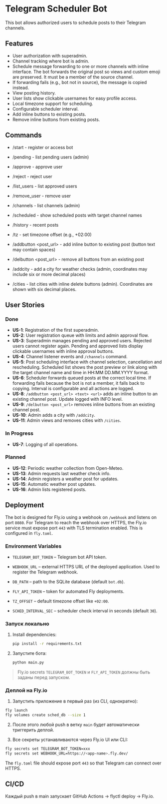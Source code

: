 # Telegram Scheduler Bot

This bot allows authorized users to schedule posts to their Telegram channels.

## Features
- User authorization with superadmin.
- Channel tracking where bot is admin.
- Schedule message forwarding to one or more channels with inline interface. The bot forwards the original post so views and custom emoji are preserved. It must be a member of the source channel.
- If forwarding fails (e.g., bot not in source), the message is copied instead.
- View posting history.
- User lists show clickable usernames for easy profile access.
- Local timezone support for scheduling.
- Configurable scheduler interval.
- Add inline buttons to existing posts.
- Remove inline buttons from existing posts.


## Commands
- /start - register or access bot
- /pending - list pending users (admin)
- /approve <id> - approve user
- /reject <id> - reject user
- /list_users - list approved users
- /remove_user <id> - remove user
- /channels - list channels (admin)
- /scheduled - show scheduled posts with target channel names
- /history - recent posts
- /tz <offset> - set timezone offset (e.g., +02:00)
- /addbutton <post_url> <text> <url> - add inline button to existing post (button text may contain spaces)
- /delbutton <post_url> - remove all buttons from an existing post

- /addcity <name> <lat> <lon> - add a city for weather checks (admin, coordinates
  may include six or more decimal places)
- /cities - list cities with inline delete buttons (admin). Coordinates are shown
  with six decimal places.



## User Stories

### Done
- **US-1**: Registration of the first superadmin.
- **US-2**: User registration queue with limits and admin approval flow.
- **US-3**: Superadmin manages pending and approved users. Rejected users cannot
  register again. Pending and approved lists display clickable usernames with
  inline approval buttons.
- **US-4**: Channel listener events and `/channels` command.
- **US-5**: Post scheduling interface with channel selection, cancellation and rescheduling. Scheduled list shows the post preview or link along with the target channel name and time in HH:MM DD.MM.YYYY format.
- **US-6**: Scheduler forwards queued posts at the correct local time. If forwarding fails because the bot is not a member, it falls back to copying. Interval is configurable and all actions are logged.
- **US-8**: `/addbutton <post_url> <text> <url>` adds an inline button to an existing channel post. Update logged with INFO level.
- **US-9**: `/delbutton <post_url>` removes inline buttons from an existing channel post.
- **US-10**: Admin adds a city with `/addcity`.
- **US-11**: Admin views and removes cities with `/cities`.

### In Progress
- **US-7**: Logging of all operations.

### Planned
- **US-12**: Periodic weather collection from Open-Meteo.
- **US-13**: Admin requests last weather check info.
- **US-14**: Admin registers a weather post for updates.
- **US-15**: Automatic weather post updates.
- **US-16**: Admin lists registered posts.

## Deployment
The bot is designed for Fly.io using a webhook on `/webhook` and listens on port `8080`.
For Telegram to reach the webhook over HTTPS, the Fly.io service must expose port `443` with TLS termination enabled. This is configured in `fly.toml`.

### Environment Variables
- `TELEGRAM_BOT_TOKEN` – Telegram bot API token.

- `WEBHOOK_URL` – external HTTPS URL of the deployed application. Used to register the Telegram webhook.

- `DB_PATH` – path to the SQLite database (default `bot.db`).
- `FLY_API_TOKEN` – token for automated Fly deployments.
- `TZ_OFFSET` – default timezone offset like `+02:00`.
- `SCHED_INTERVAL_SEC` – scheduler check interval in seconds (default `30`).

### Запуск локально
1. Install dependencies:
   ```bash
   pip install -r requirements.txt
   ```
2. Запустите бота:
   ```bash
   python main.py
   ```

> Fly.io secrets `TELEGRAM_BOT_TOKEN` и `FLY_API_TOKEN` должны быть заданы перед запуском.


### Деплой на Fly.io

1. Запустить приложение в первый раз (из CLI, однократно):

```bash
fly launch
fly volumes create sched_db --size 1


```

2. После этого любой push в ветку `main` будет автоматически триггерить деплой.

3. Все секреты устанавливаются через Fly.io UI или CLI:

```bash
fly secrets set TELEGRAM_BOT_TOKEN=xxx
fly secrets set WEBHOOK_URL=https://<app-name>.fly.dev/
```

The `fly.toml` file should expose port `443` so that Telegram can connect over HTTPS.

## CI/CD
Каждый push в main запускает GitHub Actions → flyctl deploy → Fly.io.

